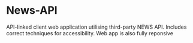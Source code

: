 # News-API
API-linked client web application utilising third-party NEWS API. Includes correct techniques for accessibility. Web app is also fully reponsive 
